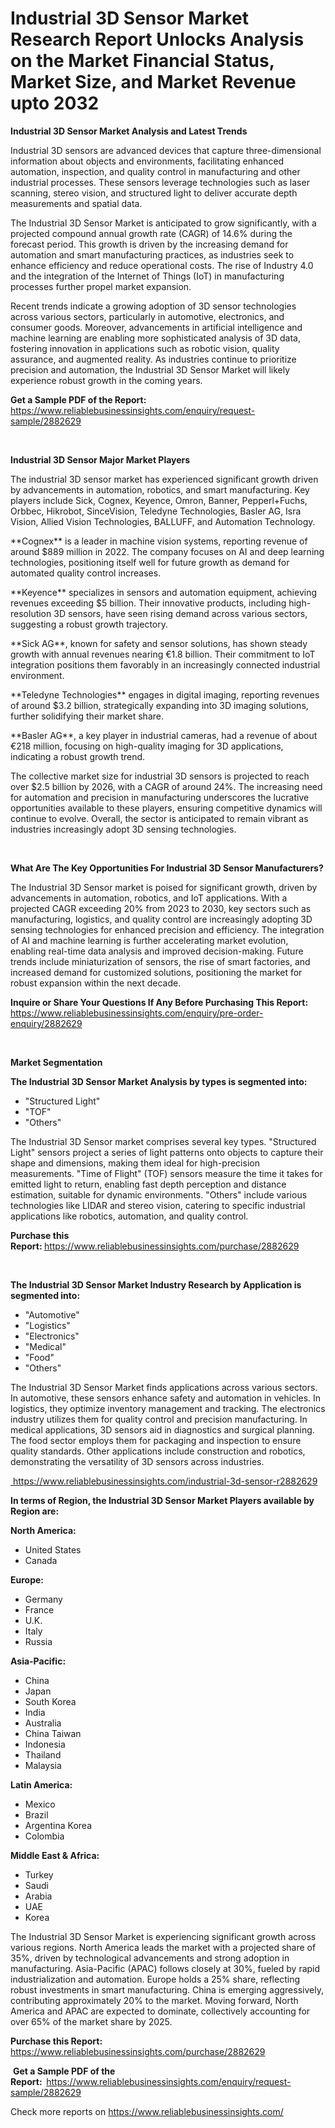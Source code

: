 <p><h1>Industrial 3D Sensor Market Research Report Unlocks Analysis on the Market Financial Status, Market Size, and Market Revenue upto 2032</h1></p><p><strong>Industrial 3D Sensor Market Analysis and Latest Trends</strong></p>
<p><p>Industrial 3D sensors are advanced devices that capture three-dimensional information about objects and environments, facilitating enhanced automation, inspection, and quality control in manufacturing and other industrial processes. These sensors leverage technologies such as laser scanning, stereo vision, and structured light to deliver accurate depth measurements and spatial data.</p><p>The Industrial 3D Sensor Market is anticipated to grow significantly, with a projected compound annual growth rate (CAGR) of 14.6% during the forecast period. This growth is driven by the increasing demand for automation and smart manufacturing practices, as industries seek to enhance efficiency and reduce operational costs. The rise of Industry 4.0 and the integration of the Internet of Things (IoT) in manufacturing processes further propel market expansion.</p><p>Recent trends indicate a growing adoption of 3D sensor technologies across various sectors, particularly in automotive, electronics, and consumer goods. Moreover, advancements in artificial intelligence and machine learning are enabling more sophisticated analysis of 3D data, fostering innovation in applications such as robotic vision, quality assurance, and augmented reality. As industries continue to prioritize precision and automation, the Industrial 3D Sensor Market will likely experience robust growth in the coming years.</p></p>
<p><strong>Get a Sample PDF of the Report:&nbsp;</strong> <a href="https://www.reliablebusinessinsights.com/enquiry/request-sample/2882629?utm_campaign=3084&utm_medium=2&utm_source=Github&utm_content=ia&utm_term=13032025&utm_id=industrial-3d-sensor">https://www.reliablebusinessinsights.com/enquiry/request-sample/2882629</a></p>
<p>&nbsp;</p>
<p><strong>Industrial 3D Sensor Major Market Players</strong></p>
<p><p>The industrial 3D sensor market has experienced significant growth driven by advancements in automation, robotics, and smart manufacturing. Key players include Sick, Cognex, Keyence, Omron, Banner, Pepperl+Fuchs, Orbbec, Hikrobot, SinceVision, Teledyne Technologies, Basler AG, Isra Vision, Allied Vision Technologies, BALLUFF, and Automation Technology.</p><p>**Cognex** is a leader in machine vision systems, reporting revenue of around $889 million in 2022. The company focuses on AI and deep learning technologies, positioning itself well for future growth as demand for automated quality control increases.</p><p>**Keyence** specializes in sensors and automation equipment, achieving revenues exceeding $5 billion. Their innovative products, including high-resolution 3D sensors, have seen rising demand across various sectors, suggesting a robust growth trajectory.</p><p>**Sick AG**, known for safety and sensor solutions, has shown steady growth with annual revenues nearing €1.8 billion. Their commitment to IoT integration positions them favorably in an increasingly connected industrial environment.</p><p>**Teledyne Technologies** engages in digital imaging, reporting revenues of around $3.2 billion, strategically expanding into 3D imaging solutions, further solidifying their market share.</p><p>**Basler AG**, a key player in industrial cameras, had a revenue of about €218 million, focusing on high-quality imaging for 3D applications, indicating a robust growth trend.</p><p>The collective market size for industrial 3D sensors is projected to reach over $2.5 billion by 2026, with a CAGR of around 24%. The increasing need for automation and precision in manufacturing underscores the lucrative opportunities available to these players, ensuring competitive dynamics will continue to evolve. Overall, the sector is anticipated to remain vibrant as industries increasingly adopt 3D sensing technologies.</p></p>
<p>&nbsp;</p>
<p><strong>What Are The Key Opportunities For Industrial 3D Sensor Manufacturers?</strong></p>
<p><p>The Industrial 3D Sensor market is poised for significant growth, driven by advancements in automation, robotics, and IoT applications. With a projected CAGR exceeding 20% from 2023 to 2030, key sectors such as manufacturing, logistics, and quality control are increasingly adopting 3D sensing technologies for enhanced precision and efficiency. The integration of AI and machine learning is further accelerating market evolution, enabling real-time data analysis and improved decision-making. Future trends include miniaturization of sensors, the rise of smart factories, and increased demand for customized solutions, positioning the market for robust expansion within the next decade.</p></p>
<p><strong>Inquire or Share Your Questions If Any Before Purchasing This Report:</strong> <a href="https://www.reliablebusinessinsights.com/enquiry/pre-order-enquiry/2882629?utm_campaign=3084&utm_medium=2&utm_source=Github&utm_content=ia&utm_term=13032025&utm_id=industrial-3d-sensor">https://www.reliablebusinessinsights.com/enquiry/pre-order-enquiry/2882629</a></p>
<p>&nbsp;</p>
<p><strong>Market Segmentation</strong></p>
<p><strong>The Industrial 3D Sensor Market Analysis by types is segmented into:</strong></p>
<p><ul><li>"Structured Light"</li><li>"TOF"</li><li>"Others"</li></ul></p>
<p><p>The Industrial 3D Sensor market comprises several key types. "Structured Light" sensors project a series of light patterns onto objects to capture their shape and dimensions, making them ideal for high-precision measurements. "Time of Flight" (TOF) sensors measure the time it takes for emitted light to return, enabling fast depth perception and distance estimation, suitable for dynamic environments. "Others" include various technologies like LIDAR and stereo vision, catering to specific industrial applications like robotics, automation, and quality control.</p></p>
<p><strong>Purchase this Report:&nbsp;</strong><a href="https://www.reliablebusinessinsights.com/purchase/2882629?utm_campaign=3084&utm_medium=2&utm_source=Github&utm_content=ia&utm_term=13032025&utm_id=industrial-3d-sensor">https://www.reliablebusinessinsights.com/purchase/2882629</a></p>
<p>&nbsp;</p>
<p><strong>The Industrial 3D Sensor Market Industry Research by Application is segmented into:</strong></p>
<p><ul><li>"Automotive"</li><li>"Logistics"</li><li>"Electronics"</li><li>"Medical"</li><li>"Food"</li><li>"Others"</li></ul></p>
<p><p>The Industrial 3D Sensor Market finds applications across various sectors. In automotive, these sensors enhance safety and automation in vehicles. In logistics, they optimize inventory management and tracking. The electronics industry utilizes them for quality control and precision manufacturing. In medical applications, 3D sensors aid in diagnostics and surgical planning. The food sector employs them for packaging and inspection to ensure quality standards. Other applications include construction and robotics, demonstrating the versatility of 3D sensors across industries.</p></p>
<p><a href="https://www.reliablebusinessinsights.com/industrial-3d-sensor-r2882629?utm_campaign=3084&utm_medium=2&utm_source=Github&utm_content=ia&utm_term=13032025&utm_id=industrial-3d-sensor">&nbsp;https://www.reliablebusinessinsights.com/industrial-3d-sensor-r2882629</a></p>
<p><strong>In terms of Region, the Industrial 3D Sensor Market Players available by Region are:</strong></p>
<p>
    <p> <strong> North America: </strong>
        <ul>
            <li>United States</li>
            <li>Canada</li>
        </ul>
        </p> 
    <p> <strong> Europe: </strong>
        <ul>
            <li>Germany</li>
            <li>France</li>
            <li>U.K.</li>
            <li>Italy</li>
            <li>Russia</li>
        </ul>
        </p> 
    <p> <strong> Asia-Pacific: </strong>
        <ul>
            <li>China</li>
            <li>Japan</li>
            <li>South Korea</li>
            <li>India</li>
            <li>Australia</li>
            <li>China Taiwan</li>
            <li>Indonesia</li>
            <li>Thailand</li>
            <li>Malaysia</li>
        </ul>
        </p> 
    <p> <strong> Latin America: </strong>
        <ul>
            <li>Mexico</li>
            <li>Brazil</li>
            <li>Argentina Korea</li>
            <li>Colombia</li>
        </ul>
        </p> 
    <p> <strong> Middle East & Africa: </strong>
        <ul>
            <li>Turkey</li>
            <li>Saudi</li>
            <li>Arabia</li>
            <li>UAE</li>
            <li>Korea</li>
        </ul>
    </p>
    </p>
<p><p>The Industrial 3D Sensor Market is experiencing significant growth across various regions. North America leads the market with a projected share of 35%, driven by technological advancements and strong adoption in manufacturing. Asia-Pacific (APAC) follows closely at 30%, fueled by rapid industrialization and automation. Europe holds a 25% share, reflecting robust investments in smart manufacturing. China is emerging aggressively, contributing approximately 20% to the market. Moving forward, North America and APAC are expected to dominate, collectively accounting for over 65% of the market share by 2025.</p></p>
<p><strong>Purchase this Report: </strong><a href="https://www.reliablebusinessinsights.com/purchase/2882629?utm_campaign=3084&utm_medium=2&utm_source=Github&utm_content=ia&utm_term=13032025&utm_id=industrial-3d-sensor">https://www.reliablebusinessinsights.com/purchase/2882629</a></p>
<p>&nbsp;<strong>Get a Sample PDF of the Report:&nbsp;&nbsp;</strong><a href="https://www.reliablebusinessinsights.com/enquiry/request-sample/2882629?utm_campaign=3084&utm_medium=2&utm_source=Github&utm_content=ia&utm_term=13032025&utm_id=industrial-3d-sensor">https://www.reliablebusinessinsights.com/enquiry/request-sample/2882629</a></p>
<p><strong></strong></p>
<p>Check more reports on <a href="https://www.reliablebusinessinsights.com/?utm_campaign=3084&utm_medium=2&utm_source=Github&utm_content=ia&utm_term=13032025&utm_id=industrial-3d-sensor">https://www.reliablebusinessinsights.com/</a></p>